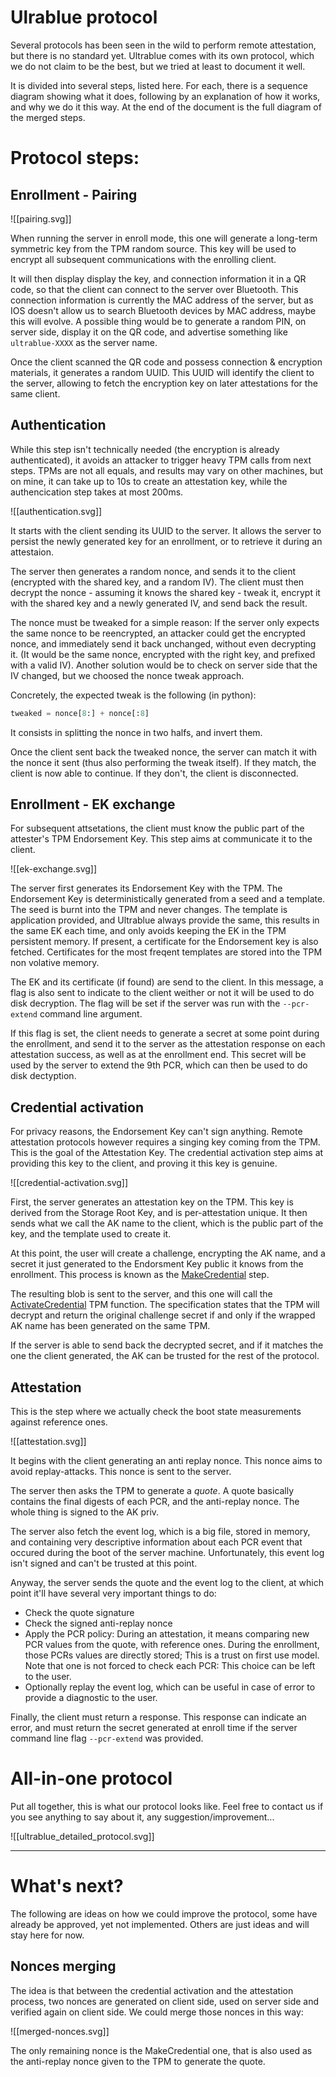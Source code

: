 # Ulrablue protocol

Several protocols has been seen in the wild to perform remote attestation, but there is no standard yet. Ultrablue comes with its own protocol, which we do not claim to be the best, but we tried at least to document it well.

It is divided into several steps, listed here. For each, there is a sequence diagram showing what it does, following by an explanation of how it works, and why we do it this way. At the end of the document is the full diagram of the merged steps.

# Protocol steps:

## Enrollment - Pairing

![[pairing.svg]]

When running the server in enroll mode, this one will generate a long-term symmetric key from the TPM random source. This key will be used to encrypt all subsequent communications with the enrolling client.

It will then display display the key, and connection information it in a QR code, so that the client can connect to the server over Bluetooth. This connection information is currently the MAC address of the server, but as IOS doesn't allow us to search Bluetooth devices by MAC address, maybe this will evolve. A possible thing would be to generate a random PIN, on server side, display it on the QR code, and advertise something like `ultrablue-XXXX` as the server name.

Once the client scanned the QR code and possess connection & encryption materials, it generates a random UUID. This UUID will identify the client to the server, allowing to fetch the encryption key on later attestations for the same client.

## Authentication

While this step isn't technically needed (the encryption is already authenticated), it avoids an attacker to trigger heavy TPM calls from next steps. TPMs are not all equals, and results may vary on other machines, but on mine, it can take up to 10s to create an attestation key, while the authencication step takes at most 200ms.

![[authentication.svg]]

It starts with the client sending its UUID to the server. It allows the server to persist the newly generated key for an enrollment, or to retrieve it during an attestaion.

The server then generates a random nonce, and sends it to the client (encrypted with the shared key, and a random IV). The client must then decrypt the nonce - assuming it knows the shared key - tweak it, encrypt it with the shared key and a newly generated IV, and send back the result.

The nonce must be tweaked for a simple reason: If the server only expects the same nonce to be reencrypted, an attacker could get the encrypted nonce, and immediately send it back unchanged, without even decrypting it. (It would be the same nonce, encrypted with the right key, and prefixed with a valid IV).
Another solution would be to check on server side that the IV changed, but we choosed the nonce tweak approach.

Concretely, the expected tweak is the following (in python):
```python
tweaked = nonce[8:] + nonce[:8]
```
It consists in splitting the nonce in two halfs, and invert them.

Once the client sent back the tweaked nonce, the server can match it with the nonce it sent (thus also performing the tweak itself). If they match, the client is now able to continue. If they don't, the client is disconnected.

## Enrollment - EK exchange

For subsequent attsetations, the client must know the public part of the attester's TPM Endorsement Key.
This step aims at communicate it to the client.

![[ek-exchange.svg]]

The server first generates its Endorsement Key with the TPM. The Endorsement Key is deterministically generated from a seed and a template. The seed is burnt into the TPM and never changes. The template is application provided, and Ultrablue always provide the same, this results in the same EK each time, and only avoids keeping the EK in the TPM persistent memory.
If present, a certificate for the Endorsement key is also fetched. Certificates for the most freqent templates are stored into the TPM non volative memory.

The EK and its certificate (if found) are send to the client. In this message, a flag is also sent to indicate to the client weither or not it will be used to do disk decryption. The flag will be set if the server was run with the `--pcr-extend` command line argument.

If this flag is set, the client needs to generate a secret at some point during the enrollment, and send it to the server as the attestation response on each attestation success, as well as at the enrollment end.
This secret will be used by the server to extend the 9th PCR, which can then be used to do disk dectyption.

## Credential activation

For privacy reasons, the Endorsement Key can't sign anything. Remote attestation protocols however requires a singing key coming from the TPM. This is the goal of the Attestation Key.
The credential activation step aims at providing this key to the client, and proving it this key is genuine.

![[credential-activation.svg]]

First, the server generates an attestation key on the TPM. This key is derived from the Storage Root Key, and is per-attestation unique. It then sends what we call the AK name to the client, which is the public part of the key, and the template used to create it.

At this point, the user will create a challenge, encrypting the AK name, and a secret it just generated to the Endorsment Key public it knows from the enrollment. This process is known as the [MakeCredential](https://tpm2-tools.readthedocs.io/en/latest/man/tpm2_makecredential.1/) step.

The resulting blob is sent to the server, and this one will call the [ActivateCredential](https://tpm2-tools.readthedocs.io/en/latest/man/tpm2_activatecredential.1/) TPM function. The specification states that the TPM will decrypt and return the original challenge secret if and only if the wrapped AK name has been generated on the same TPM.

If the server is able to send back the decrypted secret, and if it matches the one the client generated, the AK can be trusted for the rest of the protocol.

## Attestation

This is the step where we actually check the boot state measurements against reference ones.

![[attestation.svg]]

It begins with the client generating an anti replay nonce. This nonce aims to avoid replay-attacks. This nonce is sent to the server.

The server then asks the TPM to generate a *quote*. A quote basically contains the final digests of each PCR, and the anti-replay nonce. The whole thing is signed to the AK priv.

The server also fetch the event log, which is a big file, stored in memory, and containing very descriptive information about each PCR event that occured during the boot of the server machine. Unfortunately, this event log isn't signed and can't be trusted at this point.

Anyway, the server sends the quote and the event log to the client, at which point it'll have several very important things to do:
- Check the quote signature
- Check the signed anti-replay nonce
- Apply the PCR policy: During an attestation, it means comparing new PCR values from the quote, with reference ones. During the enrollment, those PCRs values are directly stored; This is a trust on first use model. Note that one is not forced to check each PCR: This choice can be left to the user.
- Optionally replay the event log, which can be useful in case of error to provide a diagnostic to the user.

Finally, the client must return a response. This response can indicate an error, and must return the secret generated at enroll time if the server command line flag `--pcr-extend` was provided.

# All-in-one protocol

Put all together, this is what our protocol looks like. Feel free to contact us if you see anything to say about it, any suggestion/improvement...

![[ultrablue_detailed_protocol.svg]]

---

# What's next?

The following are ideas on how we could improve the protocol, some have already be approved, yet not implemented. Others are just ideas and will stay here for now.

## Nonces merging

The idea is that between the credential activation and the attestation process, two nonces are generated on client side, used on server side and verified again on client side.
We could merge those nonces in this way:

![[merged-nonces.svg]]

The only remaining nonce is the MakeCredential one, that is also used as the anti-replay nonce given to the TPM to generate the quote.
